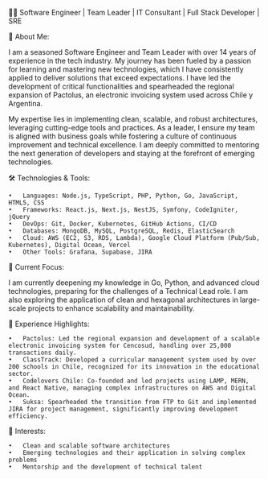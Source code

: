 👨‍💻 Software Engineer | Team Leader | IT Consultant | Full Stack Developer | SRE

🌟 About Me:

I am a seasoned Software Engineer and Team Leader with over 14 years of experience in the tech industry. My journey has been fueled by a passion for learning and mastering new technologies, which I have consistently applied to deliver solutions that exceed expectations. I have led the development of critical functionalities and spearheaded the regional expansion of Pactolus, an electronic invoicing system used across Chile y Argentina.

My expertise lies in implementing clean, scalable, and robust architectures, leveraging cutting-edge tools and practices. As a leader, I ensure my team is aligned with business goals while fostering a culture of continuous improvement and technical excellence. I am deeply committed to mentoring the next generation of developers and staying at the forefront of emerging technologies.

🛠️ Technologies & Tools:

	•	Languages: Node.js, TypeScript, PHP, Python, Go, JavaScript, HTML5, CSS
	•	Frameworks: React.js, Next.js, NestJS, Symfony, CodeIgniter, jQuery
	•	DevOps: Git, Docker, Kubernetes, GitHub Actions, CI/CD
	•	Databases: MongoDB, MySQL, PostgreSQL, Redis, ElasticSearch
	•	Cloud: AWS (EC2, S3, RDS, Lambda), Google Cloud Platform (Pub/Sub, Kubernetes), Digital Ocean, Vercel
	•	Other Tools: Grafana, Supabase, JIRA

🚀 Current Focus:

I am currently deepening my knowledge in Go, Python, and advanced cloud technologies, preparing for the challenges of a Technical Lead role. I am also exploring the application of clean and hexagonal architectures in large-scale projects to enhance scalability and maintainability.

💼 Experience Highlights:

	•	Pactolus: Led the regional expansion and development of a scalable electronic invoicing system for Cencosud, handling over 25,000 transactions daily.
	•	ClassTrack: Developed a curricular management system used by over 200 schools in Chile, recognized for its innovation in the educational sector.
	•	Codelovers Chile: Co-founded and led projects using LAMP, MERN, and React Native, managing complex infrastructures on AWS and Digital Ocean.
	•	Suksa: Spearheaded the transition from FTP to Git and implemented JIRA for project management, significantly improving development efficiency.

🌱 Interests:

	•	Clean and scalable software architectures
	•	Emerging technologies and their application in solving complex problems
	•	Mentorship and the development of technical talent
